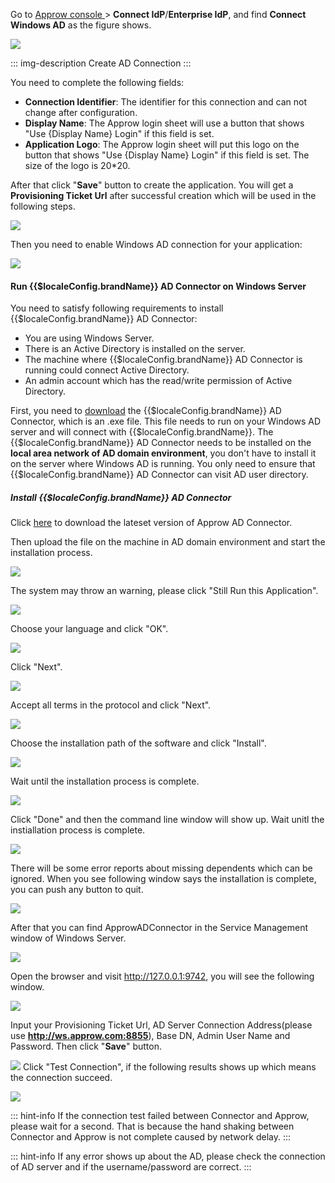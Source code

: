 <IntegrationDetailCard title="Install AD Connector on Windows Server">

Go to [Approw console ](https://console.authing.cn/console/userpool) > **Connect IdP**/**Enterprise IdP**, and find **Connect Windows AD** as the figure shows.

![](https://cdn.authing.cn/img/20210126190459.png)

::: img-description
Create AD Connection
:::

You need to complete the following fields:

- **Connection Identifier**: The identifier for this connection and can not change after configuration.
- **Display Name**: The Approw login sheet will use a button that shows "Use {Display Name} Login" if this field is set.
- **Application Logo**: The Approw login sheet will put this logo on the button that shows "Use {Display Name} Login" if this field is set. The size of the logo is 20*20.

After that click "**Save**" button to create the application. You will get a **Provisioning Ticket Url** after successful creation which will be used in the following steps.

![](https://cdn.authing.cn/blog/20201109141645.png)

Then you need to enable Windows AD connection for your application:

![](https://cdn.authing.cn/img/20210126190629.png)

#### Run {{$localeConfig.brandName}} AD Connector on Windows Server

You need to satisfy following requirements to install {{$localeConfig.brandName}} AD Connector:

- You are using Windows Server.
- There is an Active Directory is installed on the server.
- The machine where {{$localeConfig.brandName}} AD Connector is running could connect Active Directory.
- An admin account which has the read/write permission of Active Directory.

First, you need to [download](https://download.authing.cn/app/Authing-AD-Connector-latest.exe) the {{$localeConfig.brandName}} AD Connector, which is an .exe file. This file needs to run on your Windows AD server and will connect with {{$localeConfig.brandName}}. The {{$localeConfig.brandName}} AD Connector needs to be installed on the **local area network of AD domain environment**, you don't have to install it on the server where Windows AD is running. You only need to ensure that {{$localeConfig.brandName}} AD Connector can visit AD user directory.

##### Install {{$localeConfig.brandName}} AD Connector

Click [here](https://download.authing.cn/app/Authing-AD-Connector-latest.exe) to download the lateset version of Approw AD Connector.

Then upload the file on the machine in AD domain environment and start the installation process.

![](https://cdn.authing.cn/docs/20200414213654.png)

The system may throw an warning, please click "Still Run this Application".

![](https://cdn.authing.cn/blog/image%20%28521%29.png)

Choose your language and click "OK".

![](https://cdn.authing.cn/docs/20200414213931.png)

Click "Next".

![](https://cdn.authing.cn/blog/20201109213415.png)

Accept all terms in the protocol and click "Next".

![](https://cdn.authing.cn/blog/20201109213443.png)

Choose the installation path of the software and click "Install".

![](https://cdn.authing.cn/blog/20201109213500.png)

Wait until the installation process is complete.

![](https://cdn.authing.cn/blog/20201109213517.png)

Click "Done" and then the command line window will show up. Wait unitl the instiallation process is complete.

![](https://cdn.authing.cn/docs/20200414214751.png)

There will be some error reports about missing dependents which can be ignored. When you see following window says the installation is complete, you can push any button to quit.

![](https://cdn.authing.cn/docs/20200414214912.png)

After that you can find ApprowADConnector in the Service Management window of Windows Server.

![](https://cdn.authing.cn/blog/20201109214605.png)

Open the browser and visit http://127.0.0.1:9742, you will see the following window.

![](https://cdn.authing.cn/docs/eirog1.png)

Input your Provisioning Ticket Url, AD Server Connection Address(please use **http://ws.approw.com:8855**), Base DN, Admin User Name and Password. Then click "**Save**" button.

![](https://cdn.authing.cn/docs/serths2.png)
Click "Test Connection", if the following results shows up which means the connection succeed.

![](https://cdn.authing.cn/docs/20200414220049.png)

::: hint-info
If the connection test failed between Connector and Approw, please wait for a second. That is because the hand shaking between Connector and Approw is not complete caused by network delay.
:::

::: hint-info
If any error shows up about the AD, please check the connection of AD server and if the username/password are correct. 
:::

</IntegrationDetailCard>